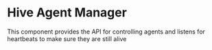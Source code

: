 Hive Agent Manager
=====================

This component provides the API for controlling agents and listens for heartbeats to make sure they are still alive
